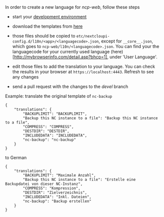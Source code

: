 In order to create a new language for _ncp-web_, follow these steps

- start your [development environment](https://github.com/nextcloud/nextcloudpi/wiki/Development-environment)

- download the templates from [here](https://ownyourbits.com/downloads/l10n_templates.tar.gz)

- those files should be copied to `etc/nextcloupi-config.d/l10n/<app>/<languagecode>.json`, except for `__core__.json`, which goes to `ncp-web/l10n/<languagecode>.json`. You can find your the languagecode for your currently used language (here)[http://mybrowserinfo.com/detail.asp?bhcp=1], under 'User Language'. 

- edit those files to add the translation to your language. You can check the results in your browser at `https://localhost:4443`. Refresh to see any changes

- send a pull request with the changes to the _devel_ branch

Example: translate the original template of `nc-backup`

```
{
    "translations": {
        "BACKUPLIMIT": "BACKUPLIMIT",
        "Backup this NC instance to a file": "Backup this NC instance to a file",
        "COMPRESS": "COMPRESS",
        "DESTDIR": "DESTDIR",
        "INCLUDEDATA": "INCLUDEDATA",
        "nc-backup": "nc-backup"
    }
}
```

to German

```
{
    "translations": {
        "BACKUPLIMIT": "Maximale Anzahl", 
        "Backup this NC instance to a file": "Erstelle eine Backupdatei von dieser NC-Instanz", 
        "COMPRESS": "Kompression", 
        "DESTDIR": "Zielverzeichnis", 
        "INCLUDEDATA": "Inkl. Dateien", 
        "nc-backup": "Backup erstellen" 
    } 
}
```


